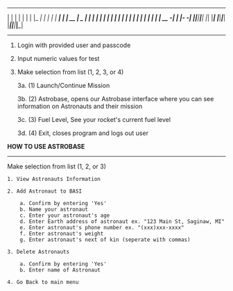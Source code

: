                                                                                   
 _____ _____ _ _ _    _____ _____    _____ _____ _____    _____ _____ _____ _____ 
|  |  |     | | | |  |_   _|     |  |  |  |   __|   __|  | __  |  _  |   __|     |
|     |  |  | | | |    | | |  |  |  |  |  |__   |   __|  | __ -|     |__   |-   -|
|__|__|_____|_____|    |_| |_____|  |_____|_____|_____|  |_____|__|__|_____|_____|
                                                                                  
                                                     
_______________________

1. Login with provided user and passcode

2. Input numeric values for test

3. Make selection from list (1, 2, 3, or 4)

    3a. (1) Launch/Continue Mission

    3b. (2) Astrobase, opens our Astrobase interface where you can see information on Astronauts and their mission

    3c. (3) Fuel Level, See your rocket's current fuel level

    3d. (4) Exit, closes program and logs out user
    
    
**HOW TO USE ASTROBASE**                                                      
_______________________

Make selection from list (1, 2, or 3)

    1. View Astronauts Information
    
    2. Add Astronaut to BASI
    
        a. Confirm by entering 'Yes'
        b. Name your astronaut
        c. Enter your astronaut's age
        d. Enter Earth address of astronaut ex. "123 Main St, Saginaw, MI"
        e. Enter astronaut's phone number ex. "(xxx)xxx-xxxx"
        f. Enter astronaut's weight
        g. Enter astronaut's next of kin (seperate with commas)
        
    3. Delete Astronauts

        a. Confirm by entering 'Yes'
        b. Enter name of Astronaut
        
    4. Go Back to main menu
